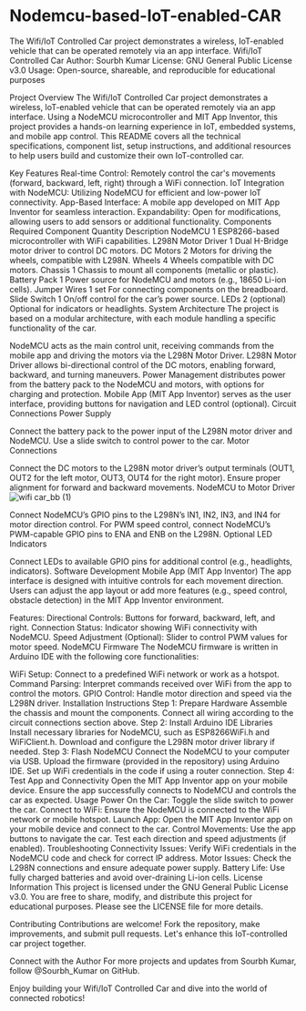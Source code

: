 # Nodemcu-based-IoT-enabled-CAR
The Wifi/IoT Controlled Car project demonstrates a wireless, IoT-enabled vehicle that can be operated remotely via an app interface. 
Wifi/IoT Controlled Car
Author: Sourbh Kumar
License: GNU General Public License v3.0
Usage: Open-source, shareable, and reproducible for educational purposes

Project Overview
The Wifi/IoT Controlled Car project demonstrates a wireless, IoT-enabled vehicle that can be operated remotely via an app interface. Using a NodeMCU microcontroller and MIT App Inventor, this project provides a hands-on learning experience in IoT, embedded systems, and mobile app control. This README covers all the technical specifications, component list, setup instructions, and additional resources to help users build and customize their own IoT-controlled car.

Key Features
Real-time Control: Remotely control the car's movements (forward, backward, left, right) through a WiFi connection.
IoT Integration with NodeMCU: Utilizing NodeMCU for efficient and low-power IoT connectivity.
App-Based Interface: A mobile app developed on MIT App Inventor for seamless interaction.
Expandability: Open for modifications, allowing users to add sensors or additional functionality.
Components Required
Component	Quantity	Description
NodeMCU	1	ESP8266-based microcontroller with WiFi capabilities.
L298N Motor Driver	1	Dual H-Bridge motor driver to control DC motors.
DC Motors	2	Motors for driving the wheels, compatible with L298N.
Wheels	4	Wheels compatible with DC motors.
Chassis	1	Chassis to mount all components (metallic or plastic).
Battery Pack	1	Power source for NodeMCU and motors (e.g., 18650 Li-ion cells).
Jumper Wires	1 set	For connecting components on the breadboard.
Slide Switch	1	On/off control for the car’s power source.
LEDs	2 (optional)	Optional for indicators or headlights.
System Architecture
The project is based on a modular architecture, with each module handling a specific functionality of the car.

NodeMCU acts as the main control unit, receiving commands from the mobile app and driving the motors via the L298N Motor Driver.
L298N Motor Driver allows bi-directional control of the DC motors, enabling forward, backward, and turning maneuvers.
Power Management distributes power from the battery pack to the NodeMCU and motors, with options for charging and protection.
Mobile App (MIT App Inventor) serves as the user interface, providing buttons for navigation and LED control (optional).
Circuit Connections
Power Supply

Connect the battery pack to the power input of the L298N motor driver and NodeMCU.
Use a slide switch to control power to the car.
Motor Connections


Connect the DC motors to the L298N motor driver’s output terminals (OUT1, OUT2 for the left motor, OUT3, OUT4 for the right motor).
Ensure proper alignment for forward and backward movements.
NodeMCU to Motor Driver
![wifi car_bb (1)](https://github.com/user-attachments/assets/3e3a1286-ca61-4f9f-9c51-c14508da92c8)


Connect NodeMCU’s GPIO pins to the L298N’s IN1, IN2, IN3, and IN4 for motor direction control.
For PWM speed control, connect NodeMCU’s PWM-capable GPIO pins to ENA and ENB on the L298N.
Optional LED Indicators

Connect LEDs to available GPIO pins for additional control (e.g., headlights, indicators).
Software Development
Mobile App (MIT App Inventor)
The app interface is designed with intuitive controls for each movement direction. Users can adjust the app layout or add more features (e.g., speed control, obstacle detection) in the MIT App Inventor environment.

Features:
Directional Controls: Buttons for forward, backward, left, and right.
Connection Status: Indicator showing WiFi connectivity with NodeMCU.
Speed Adjustment (Optional): Slider to control PWM values for motor speed.
NodeMCU Firmware
The NodeMCU firmware is written in Arduino IDE with the following core functionalities:

WiFi Setup: Connect to a predefined WiFi network or work as a hotspot.
Command Parsing: Interpret commands received over WiFi from the app to control the motors.
GPIO Control: Handle motor direction and speed via the L298N driver.
Installation Instructions
Step 1: Prepare Hardware
Assemble the chassis and mount the components.
Connect all wiring according to the circuit connections section above.
Step 2: Install Arduino IDE Libraries
Install necessary libraries for NodeMCU, such as ESP8266WiFi.h and WiFiClient.h.
Download and configure the L298N motor driver library if needed.
Step 3: Flash NodeMCU
Connect the NodeMCU to your computer via USB.
Upload the firmware (provided in the repository) using Arduino IDE.
Set up WiFi credentials in the code if using a router connection.
Step 4: Test App and Connectivity
Open the MIT App Inventor app on your mobile device.
Ensure the app successfully connects to NodeMCU and controls the car as expected.
Usage
Power On the Car: Toggle the slide switch to power the car.
Connect to WiFi: Ensure the NodeMCU is connected to the WiFi network or mobile hotspot.
Launch App: Open the MIT App Inventor app on your mobile device and connect to the car.
Control Movements: Use the app buttons to navigate the car. Test each direction and speed adjustments (if enabled).
Troubleshooting
Connectivity Issues: Verify WiFi credentials in the NodeMCU code and check for correct IP address.
Motor Issues: Check the L298N connections and ensure adequate power supply.
Battery Life: Use fully charged batteries and avoid over-draining Li-ion cells.
License Information
This project is licensed under the GNU General Public License v3.0. You are free to share, modify, and distribute this project for educational purposes. Please see the LICENSE file for more details.

Contributing
Contributions are welcome! Fork the repository, make improvements, and submit pull requests. Let's enhance this IoT-controlled car project together.

Connect with the Author
For more projects and updates from Sourbh Kumar, follow @Sourbh_Kumar on GitHub.

Enjoy building your Wifi/IoT Controlled Car and dive into the world of connected robotics!
